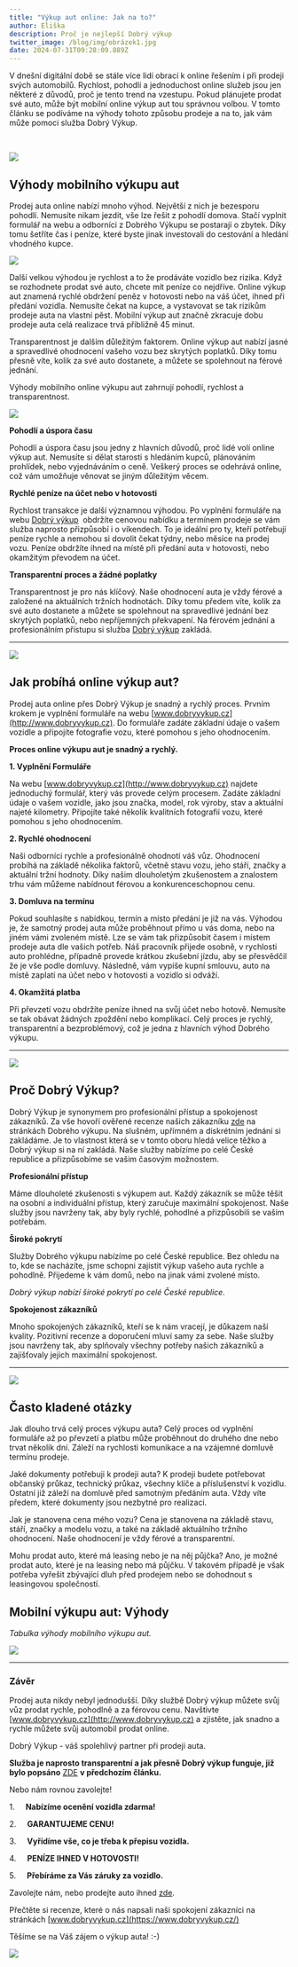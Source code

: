 ```yaml
---
title: "Výkup aut online: Jak na to?"
author: Eliška
description: Proč je nejlepší Dobrý výkup
twitter_image: /blog/img/obrázek1.jpg
date: 2024-07-31T09:28:09.889Z
---
```

V dnešní digitální době se stále více lidí obrací k online řešením i při prodeji svých automobilů. Rychlost, pohodlí a jednoduchost online služeb jsou jen některé z důvodů, proč je tento trend na vzestupu. Pokud plánujete prodat své auto, může být mobilní online výkup aut tou správnou volbou. V tomto článku se podíváme na výhody tohoto způsobu prodeje a na to, jak vám může pomoci služba Dobrý Výkup.

                                   

![](/blog/img/info-icon.png)

## Výhody mobilního výkupu aut

Prodej auta online nabízí mnoho výhod. Největší z nich je bezesporu pohodlí. Nemusíte nikam jezdit, vše lze řešit z pohodlí domova. Stačí vyplnit formulář na webu a odborníci z Dobrého Výkupu se postarají o zbytek. Díky tomu šetříte čas i peníze, které byste jinak investovali do cestování a hledání vhodného kupce.

![](/blog/img/300x300x100x0_f2152988_01.jpg)

Další velkou výhodou je rychlost a to že prodáváte vozidlo bez rizika. Když se rozhodnete prodat své auto, chcete mít peníze co nejdříve. Online výkup aut znamená rychlé obdržení peněz v hotovosti nebo na váš účet, ihned při předání vozidla. Nemusíte čekat na kupce, a vystavovat se tak rizikům prodeje auta na vlastní pěst. Mobilní výkup aut značně zkracuje dobu prodeje auta celá realizace trvá přibližně 45 minut.

Transparentnost je dalším důležitým faktorem. Online výkup aut nabízí jasné a spravedlivé ohodnocení vašeho vozu bez skrytých poplatků. Díky tomu přesně víte, kolik za své auto dostanete, a můžete se spolehnout na férové jednání.

Výhody mobilního online výkupu aut zahrnují pohodlí, rychlost a transparentnost.

![](/blog/img/tab.png)

**Pohodlí a úspora času**

Pohodlí a úspora času jsou jedny z hlavních důvodů, proč lidé volí online výkup aut. Nemusíte si dělat starosti s hledáním kupců, plánováním prohlídek, nebo vyjednáváním o ceně. Veškerý proces se odehrává online, což vám umožňuje věnovat se jiným důležitým věcem.

**Rychlé peníze na účet nebo v hotovosti**

Rychlost transakce je další významnou výhodou. Po vyplnění formuláře na webu [Dobrý výkup](http://www.dobryvykup.cz)  obdržíte cenovou nabídku a termínem prodeje se vám služba naprosto přizpůsobí i o víkendech. To je ideální pro ty, kteří potřebují peníze rychle a nemohou si dovolit čekat týdny, nebo měsíce na prodej vozu. Peníze obdržíte ihned na místě při předání auta v hotovosti, nebo okamžitým převodem na účet.  

**Transparentní proces a žádné poplatky**

Transparentnost je pro nás klíčový. Naše ohodnocení auta je vždy férové a založené na aktuálních tržních hodnotách. Díky tomu předem víte, kolik za své auto dostanete a můžete se spolehnout na spravedlivé jednání bez skrytých poplatků, nebo nepříjemných překvapení. Na férovém jednání a profesionálním přístupu si služba [Dobrý výkup](http://www.dobryvykup.cz) zakládá.

- - -

![](/blog/img/credible-pay-car-.jpg)

## Jak probíhá online výkup aut?

Prodej auta online přes Dobrý Výkup je snadný a rychlý proces. Prvním krokem je vyplnění formuláře na webu [www.dobryvykup.cz](http://www.dobryvykup.cz). Do formuláře zadáte základní údaje o vašem vozidle a připojíte fotografie vozu, které pomohou s jeho ohodnocením.

**Proces online výkupu aut je snadný a rychlý.**

**1. Vyplnění Formuláře**

Na webu [www.dobryvykup.cz](http://www.dobryvykup.cz) najdete jednoduchý formulář, který vás provede celým procesem. Zadáte základní údaje o vašem vozidle, jako jsou značka, model, rok výroby, stav a aktuální najeté kilometry. Připojíte také několik kvalitních fotografií vozu, které pomohou s jeho ohodnocením.

**2. Rychlé ohodnocení**

Naši odborníci rychle a profesionálně ohodnotí váš vůz. Ohodnocení probíhá na základě několika faktorů, včetně stavu vozu, jeho stáří, značky a aktuální tržní hodnoty. Díky našim dlouholetým zkušenostem a znalostem trhu vám můžeme nabídnout férovou a konkurenceschopnou cenu.

**3. Domluva na termínu**

Pokud souhlasíte s nabídkou, termín a místo předání je již na vás. Výhodou je, že samotný prodej auta může proběhnout přímo u vás doma, nebo na jiném vámi zvoleném místě. Lze se vám tak přizpůsobit časem i místem prodeje auta dle vašich potřeb. Náš pracovník přijede osobně, v rychlosti auto prohlédne, případně provede krátkou zkušební jízdu, aby se přesvědčil že je vše podle domluvy. Následně, vám vypíše kupní smlouvu, auto na místě zaplatí na účet nebo v hotovosti a vozidlo si odváží.

**4. Okamžitá platba**

Při převzetí vozu obdržíte peníze ihned na svůj účet nebo hotově. Nemusíte se tak obávat žádných zpoždění nebo komplikací. Celý proces je rychlý, transparentní a bezproblémový, což je jedna z hlavních výhod Dobrého výkupu.

- - -

![](/blog/img/obrázek1.jpg)

## Proč Dobrý Výkup?

Dobrý Výkup je synonymem pro profesionální přístup a spokojenost zákazníků. Za vše hovoří ověřené recenze našich zákazníku [zde](https://www.dobryvykup.cz/) na stránkách Dobrého výkupu. Na slušném, upřímném a diskrétním jednání si zakládáme. Je to vlastnost která se v tomto oboru hledá velice těžko a Dobrý výkup si na ní zakládá. Naše služby nabízíme po celé České republice a přizpůsobíme se vašim časovým možnostem.

**Profesionální přístup**

Máme dlouholeté zkušenosti s výkupem aut. Každý zákazník se může těšit na osobní a individuální přístup, který zaručuje maximální spokojenost. Naše služby jsou navrženy tak, aby byly rychlé, pohodlné a přizpůsobili se vašim potřebám.

**Široké pokrytí**

Služby Dobrého výkupu nabízíme po celé České republice. Bez ohledu na to, kde se nacházíte, jsme schopni zajistit výkup vašeho auta rychle a pohodlně. Přijedeme k vám domů, nebo na jinak vámi zvolené místo.

*Dobrý výkup nabízí široké pokrytí po celé České republice.*

**Spokojenost zákazníků**

Mnoho spokojených zákazníků, kteří se k nám vracejí, je důkazem naší kvality. Pozitivní recenze a doporučení mluví samy za sebe. Naše služby jsou navrženy tak, aby splňovaly všechny potřeby našich zákazníků a zajišťovaly jejich maximální spokojenost.

- - -

![](/blog/img/certificat-79x929.jpg)

## Často kladené otázky 

Jak dlouho trvá celý proces výkupu auta? Celý proces od vyplnění formuláře až po převzetí a platbu může proběhnout do druhého dne nebo trvat několik dní. Záleží na rychlosti komunikace a na vzájemné domluvě termínu prodeje.

Jaké dokumenty potřebuji k prodeji auta? K prodeji budete potřebovat občanský průkaz, technický průkaz, všechny klíče a příslušenství k vozidlu. Ostatní již záleží na domluvě před samotným předáním auta. Vždy víte předem, které dokumenty jsou nezbytné pro realizaci.

Jak je stanovena cena mého vozu? Cena je stanovena na základě stavu, stáří, značky a modelu vozu, a také na základě aktuálního tržního ohodnocení. Naše ohodnocení je vždy férové a transparentní.

Mohu prodat auto, které má leasing nebo je na něj půjčka? Ano, je možné prodat auto, které je na leasing nebo má půjčku. V takovém případě je však potřeba vyřešit zbývající dluh před prodejem nebo se dohodnout s leasingovou společností.

## Mobilní výkupu aut: Výhody



*Tabulka výhody mobilního výkupu aut.*

![](/blog/img/tabulka-pro-článek-výkup-aut-online-jak-na-to-31.7.2024.jpg)

- - -

### Závěr

Prodej auta nikdy nebyl jednodušší. Díky službě Dobrý výkup můžete svůj vůz prodat rychle, pohodlně a za férovou cenu. Navštivte [www.dobryvykup.cz](http://www.dobryvykup.cz) a zjistěte, jak snadno a rychle můžete svůj automobil prodat online.

Dobrý Výkup - váš spolehlivý partner při prodeji auta.

<!--StartFragment-->

**Služba je naprosto transparentní a jak přesně Dobrý výkup funguje, již bylo popsáno** [ZDE](https://www.dobryvykup.cz/blog/2021/09/jak-prob%C3%ADh%C3%A1-samotn%C3%BD-v%C3%BDkup-aut-s-dobr%C3%BDm-v%C3%BDkupem) **v předchozím článku.**  

Nebo nám rovnou zavolejte!

1.     **Nabízíme ocenění vozidla zdarma!**

2.     **GARANTUJEME CENU!**

3.     **Vyřídíme vše, co je třeba k přepisu vozidla.**

4.     **PENÍZE IHNED V HOTOVOSTI!**

5.     **Přebíráme za Vás záruky za vozidlo.**

Zavolejte nám, nebo prodejte auto ihned [zde](https://www.dobryvykup.cz/#bottom).

Přečtěte si recenze, které o nás napsali naši spokojení zákazníci na stránkách [www.dobryvykup.cz](https://www.dobryvykup.cz/)

Těšíme se na Váš zájem o výkup auta! :-)

![](https://www.dobryvykup.cz/blog/img/car-ad3.jpg)
